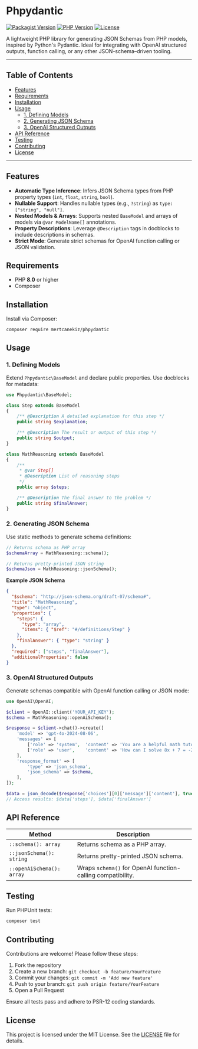 # Phpydantic

[![Packagist Version](https://img.shields.io/packagist/v/mertcanekiz/phpydantic.svg)](https://packagist.org/packages/mertcanekiz/phpydantic)
[![PHP Version](https://img.shields.io/packagist/php-v/mertcanekiz/phpydantic.svg)](https://www.php.net/)
[![License](https://img.shields.io/packagist/l/mertcanekiz/phpydantic.svg)](LICENSE)

A lightweight PHP library for generating JSON Schemas from PHP models, inspired by Python's Pydantic. Ideal for integrating with OpenAI structured outputs, function calling, or any other JSON-schema–driven tooling.

---

## Table of Contents

- [Features](#features)
- [Requirements](#requirements)
- [Installation](#installation)
- [Usage](#usage)
  - [1. Defining Models](#1-defining-models)
  - [2. Generating JSON Schema](#2-generating-json-schema)
  - [3. OpenAI Structured Outputs](#3-openai-structured-outputs)
- [API Reference](#api-reference)
- [Testing](#testing)
- [Contributing](#contributing)
- [License](#license)

---

## Features

- **Automatic Type Inference**: Infers JSON Schema types from PHP property types (`int`, `float`, `string`, `bool`).
- **Nullable Support**: Handles nullable types (e.g., `?string`) as `type: ["string", "null"]`.
- **Nested Models & Arrays**: Supports nested `BaseModel` and arrays of models via `@var ModelName[]` annotations.
- **Property Descriptions**: Leverage `@Description` tags in docblocks to include descriptions in schemas.
- **Strict Mode**: Generate strict schemas for OpenAI function calling or JSON validation.

## Requirements

- PHP **8.0** or higher
- Composer

## Installation

Install via Composer:

```bash
composer require mertcanekiz/phpydantic
```

## Usage

### 1. Defining Models

Extend `Phpydantic\BaseModel` and declare public properties. Use docblocks for metadata:

```php
use Phpydantic\BaseModel;

class Step extends BaseModel
{
    /** @Description A detailed explanation for this step */
    public string $explanation;

    /** @Description The result or output of this step */
    public string $output;
}

class MathReasoning extends BaseModel
{
    /**
     * @var Step[]
     * @Description List of reasoning steps
     */
    public array $steps;

    /** @Description The final answer to the problem */
    public string $finalAnswer;
}
```

### 2. Generating JSON Schema

Use static methods to generate schema definitions:

```php
// Returns schema as PHP array
$schemaArray = MathReasoning::schema();

// Returns pretty-printed JSON string
$schemaJson = MathReasoning::jsonSchema();
```

**Example JSON Schema**

```json
{
  "$schema": "http://json-schema.org/draft-07/schema#",
  "title": "MathReasoning",
  "type": "object",
  "properties": {
    "steps": {
      "type": "array",
      "items": { "$ref": "#/definitions/Step" }
    },
    "finalAnswer": { "type": "string" }
  },
  "required": ["steps", "finalAnswer"],
  "additionalProperties": false
}
```

### 3. OpenAI Structured Outputs

Generate schemas compatible with OpenAI function calling or JSON mode:

```php
use OpenAI\OpenAI;

$client = OpenAI::client('YOUR_API_KEY');
$schema = MathReasoning::openAiSchema();

$response = $client->chat()->create([
    'model' => 'gpt-4o-2024-08-06',
    'messages' => [
        ['role' => 'system',  'content' => 'You are a helpful math tutor. Guide the user step by step.'],
        ['role' => 'user',    'content' => 'How can I solve 8x + 7 = -23?'],
    ],
    'response_format' => [
        'type' => 'json_schema',
        'json_schema' => $schema,
    ],
]);

$data = json_decode($response['choices'][0]['message']['content'], true);
// Access results: $data['steps'], $data['finalAnswer']
```

## API Reference

| Method                    | Description                                                 |
| ------------------------- | ----------------------------------------------------------- |
| `::schema(): array`       | Returns schema as a PHP array.                              |
| `::jsonSchema(): string`  | Returns pretty-printed JSON schema.                         |
| `::openAiSchema(): array` | Wraps `schema()` for OpenAI function-calling compatibility. |

## Testing

Run PHPUnit tests:

```bash
composer test
```

## Contributing

Contributions are welcome! Please follow these steps:

1. Fork the repository
2. Create a new branch: `git checkout -b feature/YourFeature`
3. Commit your changes: `git commit -m 'Add new feature'`
4. Push to your branch: `git push origin feature/YourFeature`
5. Open a Pull Request

Ensure all tests pass and adhere to PSR-12 coding standards.

## License

This project is licensed under the MIT License. See the [LICENSE](LICENSE) file for details.
